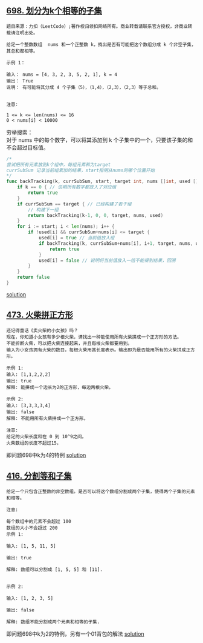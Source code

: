 ## [698. 划分为k个相等的子集](https://leetcode-cn.com/problems/partition-to-k-equal-sum-subsets)
`题目来源：力扣（LeetCode）;著作权归领扣网络所有。商业转载请联系官方授权，非商业转载请注明出处。`
```text
给定一个整数数组  nums 和一个正整数 k，找出是否有可能把这个数组分成 k 个非空子集，其总和都相等。

示例 1：

输入： nums = [4, 3, 2, 3, 5, 2, 1], k = 4
输出： True
说明： 有可能将其分成 4 个子集（5），（1,4），（2,3），（2,3）等于总和。


注意:

1 <= k <= len(nums) <= 16
0 < nums[i] < 10000
```
穷举搜索：<br>
对于 nums 中的每个数字，可以将其添加到 k 个子集中的一个，只要该子集的和不会超过目标值。
```go
/*
尝试把所有元素放到k个组中，每组元素和为target
currSubSum 记录当前组累加的结果，start指明从nums的哪个位置开始
*/
func backTracking(k, currSubSum, start, target int, nums []int, used []bool) bool {
	if k == 0 { // 说明所有数字都放入了对应组
		return true
	}
	if currSubSum == target { // 已经构建了若干组
		// 构建下一组
		return backTracking(k-1, 0, 0, target, nums, used)
	}
	for i := start; i < len(nums); i++ {
		if !used[i] && currSubSum+nums[i] <= target {
			used[i] = true // 当前值放入组
			if backTracking(k, currSubSum+nums[i], i+1, target, nums, used) {
				return true
			}
			used[i] = false // 说明将当前值放入一组不能得到结果，回溯
		}
	}
	return false
}
```
[solution](partitionk.go)

## [473. 火柴拼正方形](https://leetcode-cn.com/problems/matchsticks-to-square)
```text
还记得童话《卖火柴的小女孩》吗？
现在，你知道小女孩有多少根火柴，请找出一种能使用所有火柴拼成一个正方形的方法。
不能折断火柴，可以把火柴连接起来，并且每根火柴都要用到。
输入为小女孩拥有火柴的数目，每根火柴用其长度表示。输出即为是否能用所有的火柴拼成正方形。

示例 1:
输入: [1,1,2,2,2]
输出: true
解释: 能拼成一个边长为2的正方形，每边两根火柴。

示例 2:
输入: [3,3,3,3,4]
输出: false
解释: 不能用所有火柴拼成一个正方形。

注意:
给定的火柴长度和在 0 到 10^9之间。
火柴数组的长度不超过15。
```
即问题698中k为4的特例 [solution](partion4.go)
## [416. 分割等和子集](https://leetcode-cn.com/problems/partition-equal-subset-sum)
```text
给定一个只包含正整数的非空数组。是否可以将这个数组分割成两个子集，使得两个子集的元素和相等。

注意:

每个数组中的元素不会超过 100
数组的大小不会超过 200
示例 1:

输入: [1, 5, 11, 5]

输出: true

解释: 数组可以分割成 [1, 5, 5] 和 [11].


示例 2:

输入: [1, 2, 3, 5]

输出: false

解释: 数组不能分割成两个元素和相等的子集.
```
即问题698中k为2的特例，另有一个01背包的解法 [solution](partition2.go)